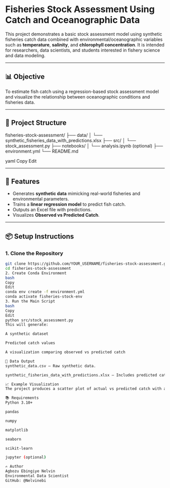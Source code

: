 # Fisheries Stock Assessment Using Catch and Oceanographic Data

This project demonstrates a basic stock assessment model using synthetic fisheries catch data combined with environmental/oceanographic variables such as **temperature**, **salinity**, and **chlorophyll concentration**. It is intended for researchers, data scientists, and students interested in fishery science and data modeling.

---

## 📊 Objective

To estimate fish catch using a regression-based stock assessment model and visualize the relationship between oceanographic conditions and fisheries data.

---

## 📁 Project Structure

fisheries-stock-assessment/
├── data/
│ └── synthetic_fisheries_data_with_predictions.xlsx
├── src/
│ └── stock_assessment.py
├── notebooks/
│ └── analysis.ipynb (optional)
├── environment.yml
└── README.md

yaml
Copy
Edit

---

## 🧪 Features

- Generates **synthetic data** mimicking real-world fisheries and environmental parameters.
- Trains a **linear regression model** to predict fish catch.
- Outputs an Excel file with predictions.
- Visualizes **Observed vs Predicted Catch**.

---

## 📦 Setup Instructions

### 1. Clone the Repository

```bash
git clone https://github.com/YOUR_USERNAME/fisheries-stock-assessment.git
cd fisheries-stock-assessment
2. Create Conda Environment
bash
Copy
Edit
conda env create -f environment.yml
conda activate fisheries-stock-env
3. Run the Main Script
bash
Copy
Edit
python src/stock_assessment.py
This will generate:

A synthetic dataset

Predicted catch values

A visualization comparing observed vs predicted catch

📁 Data Output
synthetic_data.csv – Raw synthetic data.

synthetic_fisheries_data_with_predictions.xlsx – Includes predicted catch from the regression model.

📈 Example Visualization
The project produces a scatter plot of actual vs predicted catch with an ideal fit line to visually assess model performance.

📚 Requirements
Python 3.10+

pandas

numpy

matplotlib

seaborn

scikit-learn

jupyter (optional)

✍️ Author
Agbozu Ebingiye Nelvin
Environmental Data Scientist
GitHub: @Nelvinebi

